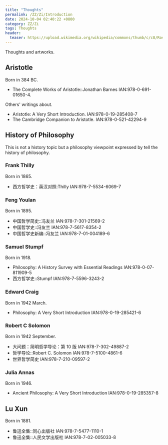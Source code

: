 ```yaml
---
title: "Thoughts"
permalink: /ZZ/Zi/Introduction
date: 2024-10-04 02:40:22 +0800
category: ZZ/Zi
tags: Thoughts
header:
  teaser: https://upload.wikimedia.org/wikipedia/commons/thumb/c/c8/Rosetta_Stone_-_front_face_-_corrected_image.jpg/640px-Rosetta_Stone_-_front_face_-_corrected_image.jpg
---
```


Thoughts and artworks.

## Aristotle

Born in 384 BC.

* The Complete Works of Aristotle::Jonathan Barnes IAN:978-0-691-01650-4.

Others' writings about.

* Aristotle: A Very Short Introduction. IAN:978-0-19-285408-7
* The Cambridge Companion to Aristotle. IAN:978-0-521-42294-9

## History of Philosophy

This is not a history topic but a philosophy viewpoint expressed by tell the history of philosophy.

### Frank Thilly

Born in 1865.

* 西方哲学史：英汉对照:Thilly IAN:978-7-5534-6069-7

### Feng Youlan

Born in 1895.

* 中国哲学简史::冯友兰 IAN:978-7-301-21569-2
* 中国哲学史::冯友兰 IAN:978-7-5617-8354-2
* 中国哲学史新编::冯友兰 IAN:978-7-01-004189-6

### Samuel Stumpf

Born in 1918.

* Philosophy: A History Survey with Essential Readings IAN:978-0-07-811909-5
* 西方哲学史::Stumpf IAN:978-7-5596-3243-2

### Edward Craig

Born in 1942 March.

* Philosophy: A Very Short Introduction IAN:978-0-19-285421-6

### Robert C Solomon

Born in 1942 September.

* 大问题：简明哲学导论：第 10 版 IAN:978-7-302-49887-2
* 哲学导论::Robert C. Solomon IAN:978-7-5100-4861-6
* 世界哲学简史 IAN:978-7-210-09597-2

### Julia Annas

Born in 1946.

* Ancient Philosophy: A Very Short Introduction IAN:978-0-19-285357-8

## Lu Xun

Born in 1881.

* 鲁迅全集::同心出版社 IAN:978-7-5477-1110-1
* 鲁迅全集::人民文学出版社 IAN:978-7-02-005033-8
